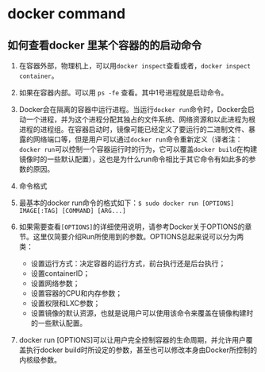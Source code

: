 # docker command

## 如何查看docker 里某个容器的的启动命令

1. 在容器外部，物理机上，可以用`docker inspect`查看或者，`docker inspect container`。

2. 如果在容器内部。可以用&nbsp;`ps -fe`&nbsp;查看。其中1号进程就是启动命令。

3. Docker会在隔离的容器中运行进程。当运行`docker run`命令时，Docker会启动一个进程，并为这个进程分配其独占的文件系统、网络资源和以此进程为根进程的进程组。在容器启动时，镜像可能已经定义了要运行的二进制文件、暴露的网络端口等，但是用户可以通过`docker run`命令重新定义（译者注：`docker run`可以控制一个容器运行时的行为，它可以覆盖`docker build`在构建镜像时的一些默认配置），这也是为什么run命令相比于其它命令有如此多的参数的原因。

4. 命令格式

5. 最基本的docker run命令的格式如下：`$ sudo docker run [OPTIONS] IMAGE[:TAG] [COMMAND] [ARG...]`

6. 如果需要查看`[OPTIONS]`的详细使用说明，请参考Docker关于OPTIONS的章节。这里仅简要介绍Run所使用到的参数。OPTIONS总起来说可以分为两类：
   - 设置运行方式：决定容器的运行方式，前台执行还是后台执行；
   - 设置containerID；
   - 设置网络参数；
   - 设置容器的CPU和内存参数；
   - 设置权限和LXC参数；
   - 设置镜像的默认资源，也就是说用户可以使用该命令来覆盖在镜像构建时的一些默认配置。

7. docker run [OPTIONS]可以让用户完全控制容器的生命周期，并允许用户覆盖执行docker build时所设定的参数，甚至也可以修改本身由Docker所控制的内核级参数。